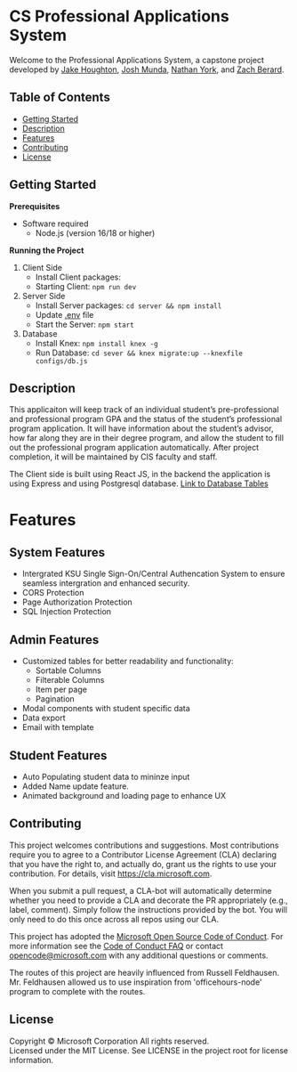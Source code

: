 # CS Professional Applications System
Welcome to the Professional Applications System, a capstone project developed by [Jake Houghton](https://github.com/J-Houghton), [Josh Munda](https://github.com/josh-munda), [Nathan York](https://github.com/nafemage), and [Zach Berard](https://github.com/zmberard).  

## Table of Contents

* [Getting Started](#getting-started)
* [Description](#description)
* [Features](#features)
* [Contributing](#contributing)
* [License](#license)

## Getting Started

**Prerequisites** 
* Software required
    * Node.js (version 16/18 or higher)

**Running the Project** 
1. Client Side
    * Install Client packages: 
    * Starting Client: ```npm run dev``` 
2. Server Side
    * Install Server packages: ```cd server && npm install```
    * Update [.env](server/.env) file
    * Start the Server: ```npm start```
3. Database
    * Install Knex: ```npm install knex -g```
    * Run Database: ```cd sever && knex migrate:up --knexfile configs/db.js```

## Description
 This applicaiton will keep track of an individual student’s pre-professional and professional program GPA and the status of the student’s professional program application. It will have information about the student’s advisor, how far along they are in their degree program, and allow the student to fill out the professional program application automatically. After project completion, it will be maintained by CIS faculty and staff. 

 The Client side is built using React JS, in the backend the application is using Express and using Postgresql database. [Link to Database Tables](server/dbtables.txt)

# Features
## System Features
  - Intergrated KSU Single Sign-On/Central Authencation System to ensure seamless intergration and enhanced security.  
 - CORS Protection
 - Page Authorization Protection 
 - SQL Injection Protection 

## Admin Features
  - Customized tables for better readability and functionality: 
    - Sortable Columns
    - Filterable Columns
    - Item per page
    - Pagination
  - Modal components with student specific data  
  - Data export
  - Email with template


## Student Features 
  - Auto Populating student data to mininze input
  - Added Name update feature.  
  - Animated background and loading page to enhance UX 

## Contributing

This project welcomes contributions and suggestions.  Most contributions require you to agree to a
Contributor License Agreement (CLA) declaring that you have the right to, and actually do, grant us
the rights to use your contribution. For details, visit https://cla.microsoft.com.

When you submit a pull request, a CLA-bot will automatically determine whether you need to provide
a CLA and decorate the PR appropriately (e.g., label, comment). Simply follow the instructions
provided by the bot. You will only need to do this once across all repos using our CLA.

This project has adopted the [Microsoft Open Source Code of Conduct](https://opensource.microsoft.com/codeofconduct/).
For more information see the [Code of Conduct FAQ](https://opensource.microsoft.com/codeofconduct/faq/) or
contact [opencode@microsoft.com](mailto:opencode@microsoft.com) with any additional questions or comments.

The routes of this project are heavily influenced from Russell Feldhausen. Mr. Feldhausen allowed us to use inspiration from 'officehours-node' program to complete with the routes.

## License

Copyright © Microsoft Corporation All rights reserved.<br />
Licensed under the MIT License. See LICENSE in the project root for license information.
